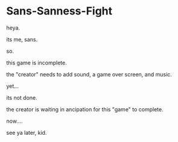 # Sans-Sanness-Fight

heya.

its me, sans.

so.

this game is incomplete.

the "creator" needs to add sound, a game over screen, and music.

yet...

its not done.

the creator is waiting in ancipation for this "game" to complete.

now....

see ya later, kid.
